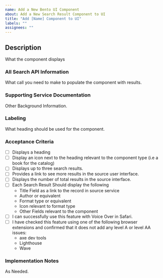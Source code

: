 ```yaml
---
name: Add a New Bento UI Component
about: Add a New Search Result Component to UI
title: "Add [Name] Component to UI"
labels: ""
assignees: ""
---
```


## Description

What the component displays

### All Search API Information

What call you need to make to populate the component with results.

### Supporting Service Documentation

Other Background Information.

### Labeling

What heading should be used for the component.

### Acceptance Criteria

- [ ] Displays a heading
- [ ] Display an icon next to the heading relevant to the component type (i.e a book for the catalog)
- [ ] Displays up to three search results.
- [ ] Provides a link to see more results in the source user interface.
- [ ] Displays the number of total results in the source interface.
- [ ] Each Search Result Should display the following
  - Title Field as a link to the record in source service
  - Author or equivalent
  - Format type or equivalent
  - Icon relevant to format type
  - Other Fields relevant to the component
- [ ] I can successfully use this feature with Voice Over in Safari.
- [ ] I have checked this feature using one of the following browser extensions and confirmed that it does not add any level A or level AA issues:
  - axe dev tools
  - Lighthouse
  - Wave

### Implementation Notes

As Needed.
